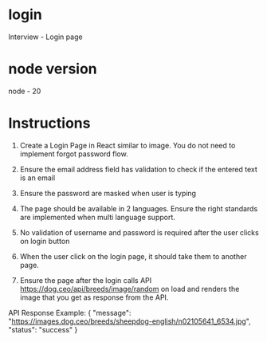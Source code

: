 # login
Interview - Login page

# node version
node - 20

# Instructions
1. Create a Login Page in React similar to image. You do not need to implement forgot password flow.

2. Ensure the email address field has validation to check if the entered text is an email

3. Ensure the password are masked when user is typing

4. The page should be available in 2 languages. Ensure the right standards are implemented when multi language support.

5. No validation of username and password is required after the user clicks on login button

6. When the user click on the login page, it should take them to another page.

7. Ensure the page after the login calls API https://dog.ceo/api/breeds/image/random on load and renders the image that you get as response from the API.

API Response Example:
{
    "message": "https://images.dog.ceo/breeds/sheepdog-english/n02105641_6534.jpg",
    "status": "success"
}
